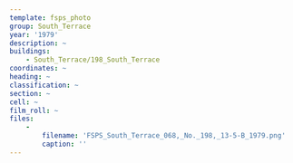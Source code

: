 ```yaml
---
template: fsps_photo
group: South_Terrace
year: '1979'
description: ~
buildings:
    - South_Terrace/198_South_Terrace
coordinates: ~
heading: ~
classification: ~
section: ~
cell: ~
film_roll: ~
files:
    -
        filename: 'FSPS_South_Terrace_068,_No._198,_13-5-B_1979.png'
        caption: ''
---
```

